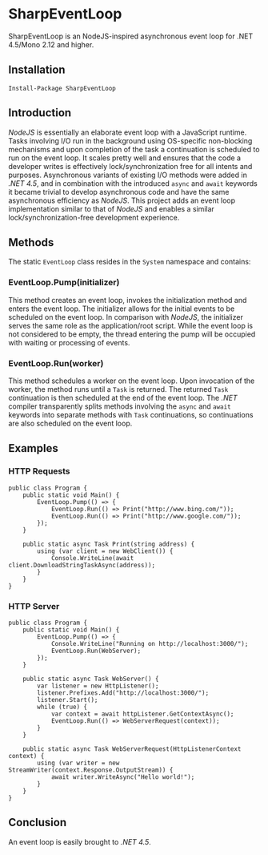 # SharpEventLoop

SharpEventLoop is an NodeJS-inspired asynchronous event loop for .NET 4.5/Mono 2.12 and higher.

## Installation

    Install-Package SharpEventLoop

## Introduction

*NodeJS* is essentially an elaborate event loop with a JavaScript runtime. Tasks involving I/O run in the background using OS-specific non-blocking mechanisms and upon completion of the task a continuation is scheduled to run on the event loop. It scales pretty well and ensures that the code a developer writes is effectively lock/synchronization free for all intents and purposes. Asynchronous variants of existing I/O methods were added in *.NET 4.5*, and in combination with the introduced `async` and `await` keywords it became trivial to develop asynchronous code and have the same asynchronous efficiency as *NodeJS*. This project adds an event loop implementation similar to that of *NodeJS* and enables a similar lock/synchronization-free development experience.

## Methods

The static `EventLoop` class resides in the `System` namespace and contains:

### EventLoop.Pump(initializer)

This method creates an event loop, invokes the initialization method and enters the event loop. The initializer allows for the initial events to be scheduled on the event loop. In comparison with *NodeJS*, the initializer  serves the same role as the application/root script. While the event loop is not considered to be empty, the thread entering the pump will be occupied with waiting or processing of events.

### EventLoop.Run(worker)

This method schedules a worker on the event loop. Upon invocation of the worker, the method runs until a `Task` is returned. The returned `Task` continuation is then scheduled at the end of the event loop. The *.NET* compiler transparently splits methods involving the `async` and `await` keywords into separate methods with `Task` continuations, so continuations are also scheduled on the event loop.

## Examples

### HTTP Requests

    public class Program {
        public static void Main() {
            EventLoop.Pump(() => {
                EventLoop.Run(() => Print("http://www.bing.com/"));
                EventLoop.Run(() => Print("http://www.google.com/"));
            });
        }

        public static async Task Print(string address) {
            using (var client = new WebClient()) {
                Console.WriteLine(await client.DownloadStringTaskAsync(address));
            }
        }
    }

### HTTP Server

    public class Program {
        public static void Main() {
            EventLoop.Pump(() => {
                Console.WriteLine("Running on http://localhost:3000/");
                EventLoop.Run(WebServer);
            });
        }

        public static async Task WebServer() {
            var listener = new HttpListener();
            listener.Prefixes.Add("http://localhost:3000/");
            listener.Start();
            while (true) {
                var context = await httpListener.GetContextAsync();
                EventLoop.Run(() => WebServerRequest(context));
            }
        }

        public static async Task WebServerRequest(HttpListenerContext context) {
            using (var writer = new StreamWriter(context.Response.OutputStream)) {
                await writer.WriteAsync("Hello world!");
            }
        }
    }

## Conclusion

An event loop is easily brought to *.NET 4.5*. 
